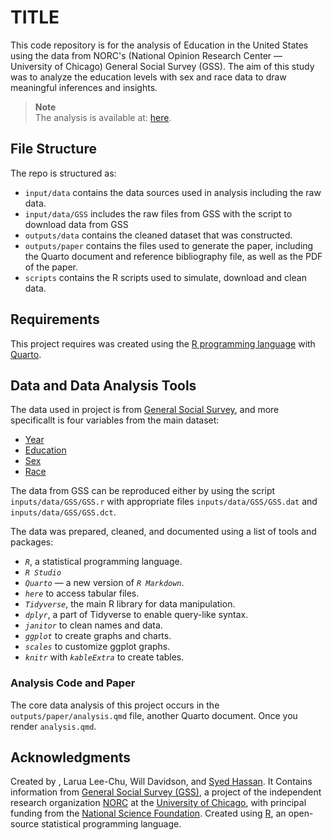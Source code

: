 # TITLE

This code repository is for the analysis of Education in the United States using the data from NORC's (National Opinion Research Center — University of Chicago) General Social Survey (GSS). The aim of this study was to analyze the education levels with sex and race data to draw meaningful inferences and insights. 

> **Note**<br>
> The analysis is available at: [here](https://github.com/saiyedgh/us_edu_data/blob/main/outputs/paper/analysis.pdf).

## File Structure

The repo is structured as:
-   `input/data` contains the data sources used in analysis including the raw data.
-   `input/data/GSS` includes the raw files from GSS with the script to download data from GSS
-   `outputs/data` contains the cleaned dataset that was constructed.
-   `outputs/paper` contains the files used to generate the paper, including the Quarto document and reference bibliography file, as well as the PDF of the paper. 
-   `scripts` contains the R scripts used to simulate, download and clean data.

## Requirements

This project requires was created using the [R programming language](https://www.r-project.org/) with [Quarto](https://quarto.org/docs/get-started/).

## Data and Data Analysis Tools

The data used in project is from [General Social Survey](https://gssdataexplorer.norc.org), and more specificallt is four variables from the main dataset:

- [Year](https://gssdataexplorer.norc.org/variables/1/vshow)
- [Education](https://gssdataexplorer.norc.org/variables/59/vshow)
- [Sex](https://gssdataexplorer.norc.org/variables/81/vshow)
- [Race](https://gssdataexplorer.norc.org/variables/82/vshow)

The data from GSS can be reproduced either by using the script `inputs/data/GSS/GSS.r` with appropriate files `inputs/data/GSS/GSS.dat` and `inputs/data/GSS/GSS.dct`.

The data was prepared, cleaned, and documented using a list of tools and packages:
* *`R`*, a statistical programming language.
* *`R Studio`*
* *`Quarto`* — a new version of *`R Markdown`*.
* *`here`* to access tabular files.
* *`Tidyverse`*, the main R library for data manipulation.
* *`dplyr`*, a part of Tidyverse to enable query-like syntax.
* *`janitor`* to clean names and data.
* *`ggplot`* to create graphs and charts.
* *`scales`* to customize ggplot graphs.
* *`knitr`* with *`kableExtra`* to create tables.


### Analysis Code and Paper

The core data analysis of this project occurs in the `outputs/paper/analysis.qmd` file, another Quarto document. Once you render `analysis.qmd`.


## Acknowledgments

Created by , Larua Lee-Chu, Will Davidson, and [Syed Hassan](https://sai-yed.com). It Contains information from [General Social Survey (GSS)](https://gssdataexplorer.norc.org/), a project of the independent research organization [NORC](https://norc.org/) at the [University of Chicago](https://www.uchicago.edu/), with principal funding from the [National Science Foundation](https://www.nsf.gov/). Created using [R](https://www.r-project.org/), an open-source statistical programming language.

